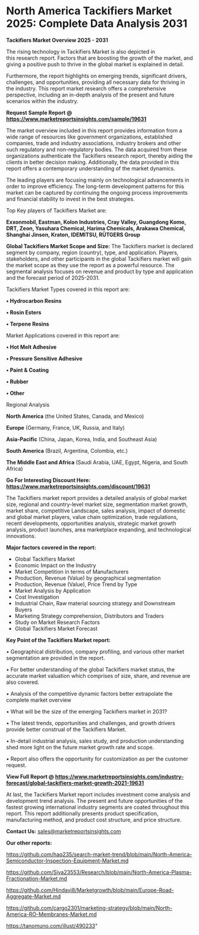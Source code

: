 # North America Tackifiers Market 2025: Complete Data Analysis 2031

<Strong> Tackifiers Market Overview 2025 - 2031</strong>

The rising technology in Tackifiers Market is also depicted in this research report. Factors that are boosting the growth of the market, and giving a positive push to thrive in the global market is explained in detail.

Furthermore, the report highlights on emerging trends, significant drivers, challenges, and opportunities, providing all necessary data for thriving in the industry. This report market research offers a comprehensive perspective, including an in-depth analysis of the present and future scenarios within the industry.

<strong>Request Sample Report @ <a href=https://www.marketreportsinsights.com/sample/19631>https://www.marketreportsinsights.com/sample/19631</a></strong>

The market overview included in this report provides information from a wide range of resources like government organizations, established companies, trade and industry associations, industry brokers and other such regulatory and non-regulatory bodies. The data acquired from these organizations authenticate the Tackifiers research report, thereby aiding the clients in better decision making. Additionally, the data provided in this report offers a contemporary understanding of the market dynamics.

The leading players are focusing mainly on technological advancements in order to improve efficiency. The long-term development patterns for this market can be captured by continuing the ongoing process improvements and financial stability to invest in the best strategies.

Top Key players of Tackifiers Market are:

<strong>Exxonmobil, Eastman, Kolon Industries, Cray Valley, Guangdong Komo, DRT, Zeon, Yasuhara Chemical, Harima Chemicals, Arakawa Chemical, Shanghai Jinsen, Kraton, IDEMITSU, RÜTGERS Group</strong>

<strong><b>Global Tackifiers Market Scope and Size:</b></strong>
The Tackifiers market is declared segment by company, region (country), type, and application. Players, stakeholders, and other participants in the global Tackifiers market will gain the market scope as they use the report as a powerful resource. The segmental analysis focuses on revenue and product by type and application and the forecast period of 2025-2031.

Tackifiers Market Types covered in this report are:

<strong>• Hydrocarbon Resins

• Rosin Esters

• Terpene Resins</strong>

Market Applications covered in this report are:

<strong>• Hot Melt Adhesive

• Pressure Sensitive Adhesive

• Paint & Coating

• Rubber

• Other</strong> 

Regional Analysis

<strong>North America</strong> (the United States, Canada, and Mexico)

<strong>Europe</strong> (Germany, France, UK, Russia, and Italy)

<strong>Asia-Pacific</strong> (China, Japan, Korea, India, and Southeast Asia)

<strong>South America</strong> (Brazil, Argentina, Colombia, etc.)

<strong>The Middle East and Africa</strong> (Saudi Arabia, UAE, Egypt, Nigeria, and South Africa)

<strong>Go For Interesting Discount Here: <a href=https://www.marketreportsinsights.com/discount/19631>https://www.marketreportsinsights.com/discount/19631</a></strong>

The Tackifiers market report provides a detailed analysis of global market size, regional and country-level market size, segmentation market growth, market share, competitive Landscape, sales analysis, impact of domestic and global market players, value chain optimization, trade regulations, recent developments, opportunities analysis, strategic market growth analysis, product launches, area marketplace expanding, and technological innovations.

<strong><b>Major factors covered in the report:</b></strong>
<ul>
  <li>Global Tackifiers Market </li>
  <li>Economic Impact on the Industry</li>
  <li>Market Competition in terms of Manufacturers</li>
  <li>Production, Revenue (Value) by geographical segmentation</li>
  <li>Production, Revenue (Value), Price Trend by Type</li>
  <li>Market Analysis by Application</li>
  <li>Cost Investigation</li>
  <li>Industrial Chain, Raw material sourcing strategy and Downstream Buyers</li>
  <li>Marketing Strategy comprehension, Distributors and Traders</li>
  <li>Study on Market Research Factors</li>
  <li>Global Tackifiers Market Forecast</li>
</ul>

<strong><b>Key Point of the Tackifiers Market report:</b></strong>

• Geographical distribution, company profiling, and various other market segmentation are provided in the report.

• For better understanding of the global Tackifiers market status, the accurate market valuation which comprises of size, share, and revenue are also covered.

• Analysis of the competitive dynamic factors better extrapolate the complete market overview

• What will be the size of the emerging Tackifiers market in 2031?

• The latest trends, opportunities and challenges, and growth drivers provide better construal of the Tackifiers Market.

• In-detail industrial analysis, sales study, and production understanding shed more light on the future market growth rate and scope.

• Report also offers the opportunity for customization as per the customer request.

<strong><b>View Full Report @ <a href=https://www.marketreportsinsights.com/industry-forecast/global-tackifiers-market-growth-2021-19631>https://www.marketreportsinsights.com/industry-forecast/global-tackifiers-market-growth-2021-19631</a></b></strong>


At last, the Tackifiers Market report includes investment come analysis and development trend analysis. The present and future opportunities of the fastest growing international industry segments are coated throughout this report. This report additionally presents product specification, manufacturing method, and product cost structure, and price structure.

<strong>Contact Us:</strong>
sales@marketreportsinsights.com

<strong>Our other reports:</strong>

<a href=https://github.com/haq235/search-market-trend/blob/main/North-America-Semiconductor-Inspection-Equipment-Market.md>https://github.com/haq235/search-market-trend/blob/main/North-America-Semiconductor-Inspection-Equipment-Market.md</a>

<a href=https://github.com/Siya23553/Research/blob/main/North-America-Plasma-Fractionation-Market.md>https://github.com/Siya23553/Research/blob/main/North-America-Plasma-Fractionation-Market.md</a>

<a href=https://github.com/Hindavi8/Marketgrowth/blob/main/Europe-Road-Aggregate-Market.md>https://github.com/Hindavi8/Marketgrowth/blob/main/Europe-Road-Aggregate-Market.md</a>

<a href=https://github.com/cargo2301/marketing-strategy/blob/main/North-America-RO-Membranes-Market.md>https://github.com/cargo2301/marketing-strategy/blob/main/North-America-RO-Membranes-Market.md</a>

<a href=https://tanomuno.com/illust/490233>https://tanomuno.com/illust/490233</a>"
